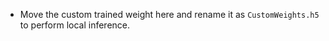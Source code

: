 - Move the custom trained weight here and rename it as `CustomWeights.h5` to perform local 
inference. 
